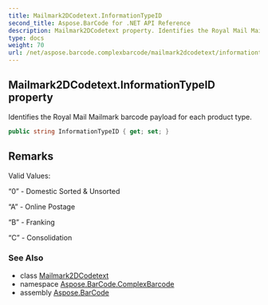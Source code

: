 ```yaml
---
title: Mailmark2DCodetext.InformationTypeID
second_title: Aspose.BarCode for .NET API Reference
description: Mailmark2DCodetext property. Identifies the Royal Mail Mailmark barcode payload for each product type
type: docs
weight: 70
url: /net/aspose.barcode.complexbarcode/mailmark2dcodetext/informationtypeid/
---
```

## Mailmark2DCodetext.InformationTypeID property

Identifies the Royal Mail Mailmark barcode payload for each product type.

```csharp
public string InformationTypeID { get; set; }
```

## Remarks

Valid Values:

“0” - Domestic Sorted &amp; Unsorted

“A” - Online Postage

“B” - Franking

“C” - Consolidation

### See Also

* class [Mailmark2DCodetext](../)
* namespace [Aspose.BarCode.ComplexBarcode](../../../aspose.barcode.complexbarcode/)
* assembly [Aspose.BarCode](../../../)


